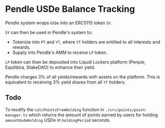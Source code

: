 # Pendle USDe Balance Tracking 

Pendle system wraps `USDe` into an ERC5115 token `SY`.

`SY` can then be used in Pendle's system to:
- Tokenize into `PT` and `YT`, where `YT` holders are entitled to all interests and rewards.
- Supply into Pendle's AMM to receive `LP` token.

`LP` token can then be deposited into Liquid Lockers platform (Penpie, Equilibira, StakeDAO) to enhance their yield.

Pendle charges $3\%$ of all yields/rewards with assets on the platform. This is equivalent to receiving $3\%$ yield shares from all `YT` holders.

## Todo

To modify the `calcPointsFromHolding` function in `./src/points/point-manager.ts` which returns the amount of points earned by users for holding `amountUsdeHolding` USDe in `holdingPeriod` seconds.